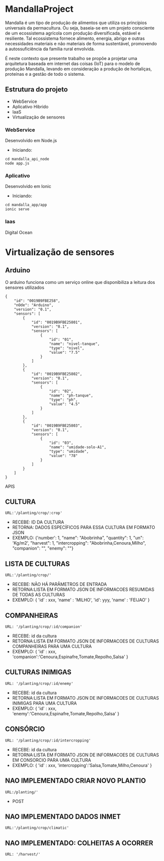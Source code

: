 # MandallaProject
Mandalla é um tipo de produção de alimentos que utiliza os princípios universais da permacultura. Ou seja, baseia-se em um projeto consciente de um ecossistema agrícola com produção diversificada, estável e resiliente. Tal ecossistema fornece alimento, energia, abrigo e outras necessidades materiais e não materiais de forma sustentável, promovendo a autossuficiência da família rural envolvida.

É neste contexto que presente trabalho se propõe a projetar uma arquitetura baseada em internet das coisas (IoT) para o modelo de produção Mandalla, levando em consideração a produção de hortaliças, proteínas e a gestão de todo o sistema.

## Estrutura do projeto
* WebService
* Aplicativo Hibrido
* IaaS
* Virtualização de sensores

### WebService

Desenvolvido em Node.js

* Iniciando:

```
cd mandalla_api_node
node app.js
```

### Aplicativo

Desenvolvido em Ionic

* Iniciando:

```
cd mandalla_app/app
ionic serve
```

### Iaas

Digital Ocean


# Virtualização de sensores

## Arduino

O arduino funciona como um serviço online que disponibiliza a leitura dos sensores utilizados

```
{
	"id": "0019B9FBE258",
	"nOde": "Arduino",
	"version": "0.1",
	"sensors": [
		{
			"id": "0019B9FBE25801",
			"version": "0.1",
			"sensors": [
				{
					"id": "01",
					"name": "nivel-tanque",
					"type": "nivel",
					"value": "7.5"
				}
			]
		},
		{
			"id": "0019B9FBE25802",
			"version": "0.1",
			"sensors": [
				{
					"id": "02",
					"name": "ph-tanque",
					"type": "ph",
					"value": "4.5"
				}
			]
		},
		{
			"id": "0019B9FBE25803",
			"version": "0.1",
			"sensors": [
				{
					"id": "03",
					"name": "umidade-solo-A1",
					"type": "umidade",
					"value": "78"
				}
			]
		}
	]
}

```


APIS

## CULTURA
```
URL:'/planting/crop/:crop'
```
* RECEBE: ID DA CULTURA 
* RETORNA: DADOS ESPECÍFICOS PARA ESSA CULTURA EM FORMATO JSON
* EXEMPLO: {'number': 1, "name": "Abobrinha", "quantity": 1, "un": 'Kg/m2', "harvest": 1, "intercropping": "Abobrinha,Cenoura,Milho", "companion": "", "enemy": ""}

## LISTA DE CULTURAS
``` URL:'/planting/crop/' ```
* RECEBE: NÃO HÁ PARÂMETROS DE ENTRADA
* RETORNA:LISTA EM FORMATO JSON DE INFORMACOES RESUMIDAS DE TODAS AS CULTURAS
* EXEMPLO: { 'id' : xxx, 'name' : 'MILHO', 'id': yyy, 'name' : 'FEIJAO' }

## COMPANHEIRAS
``` URL: '/planting/crop/:id/companion' ```
* RECEBE: id da cultura
* RETORNA:LISTA EM FORMATO JSON DE INFORMACOES DE CULTURAS COMPANHEIRAS PARA UMA CULTURA
* EXEMPLO: { 'id' : xxx, 'companion':'Cenoura,Espinafre,Tomate,Repolho,Salsa' }

## CULTURAS INIMIGAS
``` URL: '/planting/crop/:id/enemy' ```
* RECEBE: id da cultura
* RETORNA:LISTA EM FORMATO JSON DE INFORMACOES DE CULTURAS INIMIGAS PARA UMA CULTURA
* EXEMPLO: { 'id' : xxx, 'enemy':'Cenoura,Espinafre,Tomate,Repolho,Salsa' }

## CONSÓRCIO
``` URL: '/planting/crop/:id/intercropping' ```
* RECEBE: id da cultura
* RETORNA:LISTA EM FORMATO JSON DE INFORMACOES DE CULTURAS EM CONSORCIO PARA UMA CULTURA
* EXEMPLO: { 'id' : xxx, 'intercropping':'Salsa,Tomate,Milho,Cenoura' }

## NAO IMPLEMENTADO CRIAR NOVO PLANTIO 
``` URL:/planting/' ```
* POST

## NAO IMPLEMENTADO DADOS INMET 
``` URL:'/planting/crop/climatic' ```

## NAO IMPLEMENTADO: COLHEITAS A OCORRER 
``` URL: '/harvest/' ```

